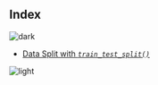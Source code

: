 ## Index
![dark](https://user-images.githubusercontent.com/12748752/126882595-d1f5449e-14bb-4ab3-809c-292caf0858a1.png)
* [Data Split with _`train_test_split()`_](https://github.com/iAmKankan/MachineLearning_With_Python/blob/master/training_performance-evaluation/data_split.md)

![light](https://user-images.githubusercontent.com/12748752/126882596-b9ba4645-7001-435e-9a3c-d4416a2543c1.png)
